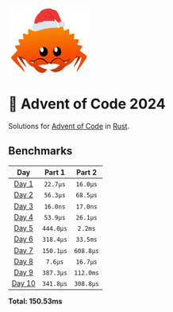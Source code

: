 <img src="./.assets/christmas_ferris.png" width="164">

# 🎄 Advent of Code 2024

Solutions for [Advent of Code](https://adventofcode.com/) in [Rust](https://www.rust-lang.org/).

<!--- advent_readme_stars table --->

<!--- benchmarking table --->
## Benchmarks

| Day | Part 1 | Part 2 |
| :---: | :---: | :---:  |
| [Day 1](./src/bin/01.rs) | `22.7µs` | `16.0µs` |
| [Day 2](./src/bin/02.rs) | `56.3µs` | `68.5µs` |
| [Day 3](./src/bin/03.rs) | `16.0ns` | `17.0ns` |
| [Day 4](./src/bin/04.rs) | `53.9µs` | `26.1µs` |
| [Day 5](./src/bin/05.rs) | `444.0µs` | `2.2ms` |
| [Day 6](./src/bin/06.rs) | `318.4µs` | `33.5ms` |
| [Day 7](./src/bin/07.rs) | `150.1µs` | `608.8µs` |
| [Day 8](./src/bin/08.rs) | `7.6µs` | `16.7µs` |
| [Day 9](./src/bin/09.rs) | `387.3µs` | `112.0ms` |
| [Day 10](./src/bin/10.rs) | `341.8µs` | `308.8µs` |

**Total: 150.53ms**
<!--- benchmarking table --->

